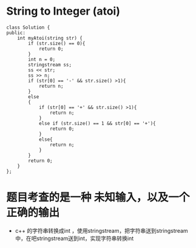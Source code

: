 # String to Integer (atoi)


```
class Solution {
public:
    int myAtoi(string str) {
        if (str.size() == 0){
            return 0;
        }
        int n = 0;
        stringstream ss;
        ss << str;
        ss >> n;
        if (str[0] == '-' && str.size() >1){
            return n;
        }
        else
        {
            if (str[0] == '+' && str.size() >1){
                return n;
            }
            else if (str.size() == 1 && str[0] == '+'){
                return 0;
            }
            else{
                return n;
            }
        }
        return 0;    
    }
};
```

# 题目考查的是一种 未知输入，以及一个正确的输出

* c++ 的字符串转换成int ，使用stringstream，把字符串送到stringstream中，在吧stringstream送到int，实现字符串转换int
